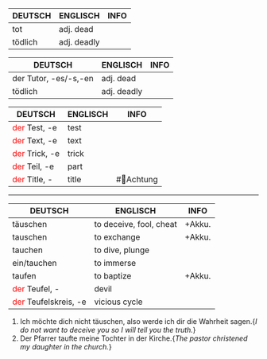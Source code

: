 | DEUTSCH | ENGLISCH    | INFO |
| ------- | ----------- | ---- |
| tot     | adj. dead   |      |
| tödlich | adj. deadly |      |

| DEUTSCH               | ENGLISCH    | INFO |
| --------------------- | ----------- | ---- |
| der Tutor, -es/-s,-en | adj. dead   |      |
| tödlich               | adj. deadly |      |

| DEUTSCH                                    | ENGLISCH | INFO       |
| ------------------------------------------ | -------- | ---------- |
| <font color="#ff0000">der</font> Test, -e  | test     |            |
| <font color="#ff0000">der</font> Text, -e  | text     |            |
| <font color="#ff0000">der</font> Trick, -e | trick    |            |
| <font color="#ff0000">der</font> Teil, -e  | part     |            |
| <font color="#ff0000">der</font> Title, -                               | title    | #🚨Achtung |

________

| DEUTSCH                                    | ENGLISCH                | INFO   |
| ------------------------------------------ | ----------------------- | ------ |
| täuschen                                   | to deceive, fool, cheat | +Akku. |
| tauschen                                   | to exchange             | +Akku. |
| tauchen                                    | to dive, plunge         |        |
| ein/tauchen                                | to immerse              |        |
| taufen                                     | to baptize              | +Akku. |
| <font color="#ff0000">der</font> Teufel, - | devil                   |        |
| <font color="#ff0000">der</font> Teufelskreis, -e                       | vicious cycle           |        |

1. Ich möchte dich nicht täuschen, also werde ich dir die Wahrheit sagen.{*I do not want to deceive you so I will tell you the truth.*}
2. Der Pfarrer taufte meine Tochter in der Kirche.{*The pastor christened my daughter in the church.*}
